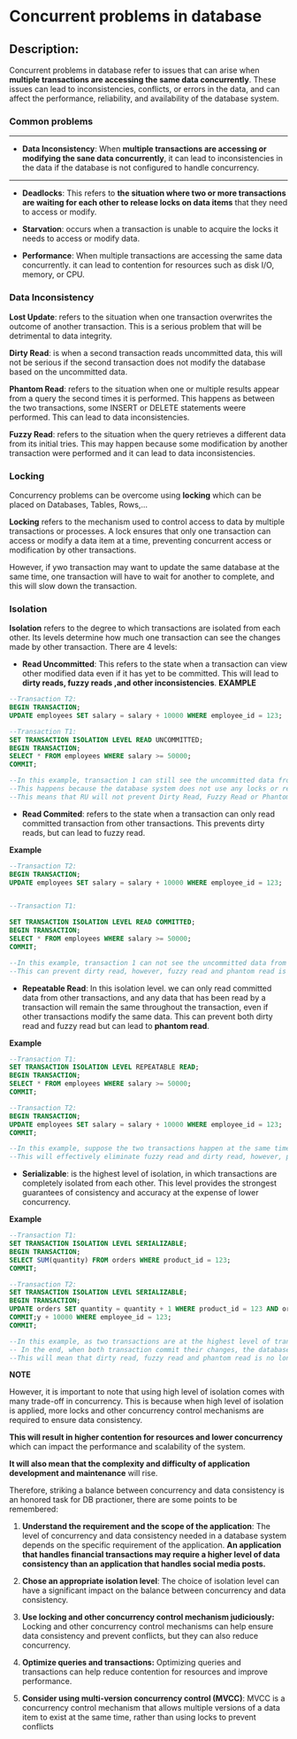 
# Concurrent problems in database



## Description:
Concurrent problems in database refer to issues that can arise when **multiple transactions are accessing the same data concurrently**. These issues can lead to inconsistencies, conflicts, or errors in the data, and can affect the performance, reliability, and availability of the database system.

### **Common problems**
---
- **Data Inconsistency**: When **multiple transactions are accessing or modifying the sane data concurrently**, it can lead to inconsistencies in the data if the database is not configured to handle concurrency.
---

- **Deadlocks**: This refers to **the situation where two or more transactions are waiting for each other to release locks on data items** that they need to access or modify.

- **Starvation**: occurs when a transaction is unable to acquire the locks it needs to access or modify data.

- **Performance**: When multiple transactions are accessing the same data concurrently. it can lead to contention for resources such as disk I/O, memory, or CPU.

### **Data Inconsistency**
**Lost Update**: refers to the situation when one transaction overwrites the outcome of another transaction. This is a serious problem that will be detrimental to data integrity.

**Dirty Read**: is when a second transaction reads uncommitted data, this will not be serious if the second transaction does not modify the database based on the uncommitted data.

**Phantom Read**: refers to the situation when one or multiple results appear from a query the second times it is performed. This happens as between the two transactions, some INSERT or DELETE statements weere performed. This can lead to data inconsistencies.

**Fuzzy Read**: refers to the situation when the query retrieves a different data from its initial tries. This may happen because some modification by another transaction were performed and it can lead to data inconsistencies.

### **Locking**
Concurrency problems can be overcome using **locking** which can be placed on Databases, Tables, Rows,...

**Locking** refers to the mechanism used to control access to data by multiple transactions or processes. A lock ensures that only one transaction can access or modify a data item at a time, preventing concurrent access or modification by other transactions.

However, if ywo transaction may want to update the same database at the same time, one transaction will have to wait for another to complete, and this will slow down the transaction.

### **Isolation**
**Isolation** refers to the degree to which transactions are isolated from each other. Its levels determine how much one transaction can see the changes made by other transaction. There are 4 levels:
- **Read Uncommitted**: This refers to the state when a transaction can view other modified data even if it has yet to be committed. This will lead to **dirty reads, fuzzy reads ,and other inconsistencies**.
**EXAMPLE**
```SQL
--Transaction T2:
BEGIN TRANSACTION;
UPDATE employees SET salary = salary + 10000 WHERE employee_id = 123;

--Transaction T1:
SET TRANSACTION ISOLATION LEVEL READ UNCOMMITTED;
BEGIN TRANSACTION;
SELECT * FROM employees WHERE salary >= 50000;
COMMIT;

--In this example, transaction 1 can still see the uncommitted data from transaction 2 as the tranaction is performed in Uncommitted Read.
--This happens because the database system does not use any locks or read-consistent mechanisms to prevent Read Uncommitted.
--This means that RU will not prevent Dirty Read, Fuzzy Read or Phantom Read
```


- **Read Commited**: refers to the state when a transaction can only read committed transaction from other transactions. This prevents dirty reads, but can lead to fuzzy read.

**Example**
```SQL
--Transaction T2:
BEGIN TRANSACTION;
UPDATE employees SET salary = salary + 10000 WHERE employee_id = 123;


--Transaction T1:

SET TRANSACTION ISOLATION LEVEL READ COMMITTED;
BEGIN TRANSACTION;
SELECT * FROM employees WHERE salary >= 50000;
COMMIT;

--In this example, transaction 1 can not see the uncommitted data from transaction 2.
--This can prevent dirty read, however, fuzzy read and phantom read is stilla problem.
```



- **Repeatable Read**: In this isolation level. we can only read committed data from other transactions, and any data that has been read by a transaction will remain the same throughout the transaction, even if other transactions modify the same data. This can prevent both dirty read and fuzzy read but can lead to **phantom read**.

**Example**
```SQL
--Transaction T1:
SET TRANSACTION ISOLATION LEVEL REPEATABLE READ;
BEGIN TRANSACTION;
SELECT * FROM employees WHERE salary >= 50000;
COMMIT;

--Transaction T2:
BEGIN TRANSACTION;
UPDATE employees SET salary = salary + 10000 WHERE employee_id = 123;
COMMIT;

--In this example, suppose the two transactions happen at the same time, transaction 1 only read the unupdated data before transaction 2. This is done via shared locks and other mechanisms.
--This will effectively eliminate fuzzy read and dirty read, however, phantomread where DELETE or INSERT statements involve is still a problem.
```
- **Serializable**: is the highest level of isolation, in which transactions are completely isolated from each other. This level provides the strongest guarantees of consistency and accuracy at the expense of lower concurrency.

**Example**
```SQL
--Transaction T1:
SET TRANSACTION ISOLATION LEVEL SERIALIZABLE;
BEGIN TRANSACTION;
SELECT SUM(quantity) FROM orders WHERE product_id = 123;
COMMIT;

--Transaction T2:
SET TRANSACTION ISOLATION LEVEL SERIALIZABLE;
BEGIN TRANSACTION;
UPDATE orders SET quantity = quantity + 1 WHERE product_id = 123 AND order_date = '2022-03-17';
COMMIT;y + 10000 WHERE employee_id = 123;
COMMIT;

--In this example, as two transactions are at the highest level of transaction, shared locks and other mechanisms applied on the database prevent T2 from modifying any data that T1 is reading and subsequently prevent T1 from reading any data that T2 is modifying.
-- In the end, when both transaction commit their changes, the database system releases all the locks.
--This will mean that dirty read, fuzzy read and phantom read is no longer a problem in thislevel of isolation.
```

**NOTE**

However, it is important to note that using high level of isolation comes with many trade-off in concurrency.
This is because when high level of isolation is applied, more locks and other concurrency control mechanisms are required to ensure data consistency.

 **This will result in higher contention for resources and lower concurrency** which can impact the performance and scalability of the system.

 **It will also mean that the complexity and difficulty of application development and maintenance** will rise.

 Therefore, striking a balance between concurrency and data consistency is an honored task for DB practioner, there are some points to be remembered:

 1. **Understand the requirement and the scope of the application**: The level of concurrency and data consistency needed in a database system depends on the specific requirement of the application. **An application that handles financial transactions may require a higher level of data consistency than an application that handles social media posts.**

 2. **Chose an appropriate isolation level**: The choice of isolation level can have a significant impact on the balance between concurrency and data consistency.

 3. **Use locking and other concurrency control mechanism judiciously:** Locking and other concurrency control mechanisms can help ensure data consistency and prevent conflicts, but they can also reduce concurrency.

 4. **Optimize queries and transactions:** Optimizing queries and transactions can help reduce contention for resources and improve performance.

 5. **Consider using multi-version concurrency control (MVCC)**: MVCC is a concurrency control mechanism that allows multiple versions of a data item to exist at the same time, rather than using locks to prevent conflicts
